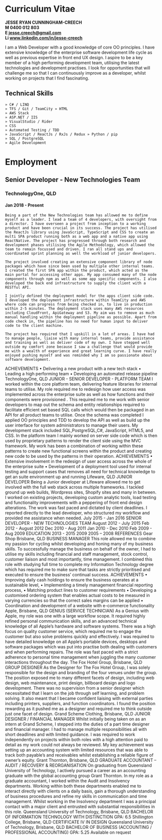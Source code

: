 # Curriculum Vitae

**JESSE RYAN CUNNINGHAM-CREECH  
M 0400 012 803  
E jesse.creech@gmail.com  
Li www.linkedin.com/in/jesse-creech**

I am a Web Developer with a good knowledge of core OO principles. I have extensive knowledge of the enterprise software development life cycle as well as previous expertise in front end UX design. I aspire to be a key member of a high performing development team, utilising the latest technologies and development practises. I look for opportunities that will challenge me so that I can continuously improve as a developer, whilst working on projects that I find fascinating.

## Technical Skills

```
» C# / LINQ
» TFS / Git / TeamCity » HTML
» AWS Stack
» ASP.NET / IIS
» VisualStudio / Rider
» CSS
» Automated Testing / TDD
» JavaScript / ReactJs / RxJs / Redux » Python / pip
» SQL / PostgreSQL
» Agile Development
```

# Employment

## Senior Developer - New Technologies Team
### TechnologyOne, QLD
#### Jan 2018 - Present

```
Being a part of the New Technologies team has allowed me to define myself as a leader. I lead a team of 4 developers, with oversight from a director. I have overseen a project from inception to a working product and have been crucial in its success. The project has utilised the ReactJs library using JavaScript, TypeScript and CSS to create an multi SPA product running both as a web app and a native app using ReactNative. The project has progressed through both research and development phases utilising the Agile Methodology, which allowed the team to remain focussed and driven. I ran all stand ups and coordinated sprint planning as well the workload of junior developers.

The project involved creating an extensive component library of node packages which have since been used by multiple other internal teams. I created the first SPA app within the product, which acted as the main portal for accessing other apps. My app consumed many of the node components through npm as well as some app specific components. I also developed the back end infrastructure to supply the client with a RESTful API.

I jointly defined the deployment model for the apps client side code. I developed the deployment infrastructure within TeamCity and AWS where code can progress from being checked in, to live in production within 2-5 minutes. The deployment stack uses many AWS resources including CloudFront, ApiGateway and S3. My aim was to remove as much manual handling within the deployment pipeline as possible. Apart from code check in, the pipeline has no need for human input to deliver code to the client machine.

The project has required that I upskill in a lot of areas. I have had to manage people, liaise with many internal teams, provide assistance and training as well as deliver code of my own. I have stepped well outside my comfort zone because I saw a challenge that would provide me with a wealth of experience and great learning curve. I have really enjoyed pushing myself and was reminded why I am so passionate about software development. 
```

ACHIEVEMENTS
• Delivering a new product with a new tech stack
• Leading a high performing team
• Developing an automated release pipeline
TechnologyOne, QLD
JUNIOR - SENIOR DEVELOPER - PLATFORM TEAM
I worked within the core platform team, delivering feature libraries for internal teams to utilise.
My role required me to redesign how user access was implemented across the enterprise suite as well as how functions and their components were provisioned . This required me to me work with senior developers to map out the schema and entity relationships required to facilitate efficient set based SQL calls which would then be packaged in an API for all product teams to utilise. Once the schema was completed I applied OO principles and TDD to develop the API as well as build up the user interface for system administrators to manage their users.
My development stack included SQL,PostgreSQL,C#, JavaScript, HTML5, and CSS. In the platform team I mainly worked on server side code which is then used by proprietary patterns to render the client side using the MVC framework. My work has been a combination of working within these patterns to create new functional screens within the product and creating new code to be used by the patterns in their operation.
ACHIEVEMENTS
• Extensive involvement in the redesign of user access across the whole of the enterprise suite
• Development of a deployment tool used for internal testing and support cases that removes all need for technical
knowledge to get an suite environment up and running Lifeware, QLD
JUNIOR DEVELOPER
Being a Junior developer at Lifeware allowed me to get involved with the full web stack across multiple frameworks.
I tackled ground up web builds, Wordpress sites, Shopify sites and many in between. I worked on existing projects, developing custom analytic tools, load testing and functionality improvements with a peppering of front end design alterations. The work was fast paced and dictated by client deadlines. I reported directly to the lead developer, who structured my workflow and provided me assistance when needed.
July 2015 - Jan 2016
SENIOR DEVELOPER - NEW TECHNOLOGIES TEAM
August 2012 - July 2015
Feb 2012 - August 2012
Dec 2010 - Aug 2011
Jan 2010 - Dec 2010
Feb 2009 - Aug 2009
EDUCATION
2013 - 2015
2009
2005 – 2008
REFERENCES
Gear Shop Brisbane, QLD
BUSINESS MANAGER
This role allowed me to combine my passion for cycling whilst developing and honing many of my business skills. To successfully manage the business on behalf of the owner, I had to utilise my skills including financial and staff management, stock control, customer liaison and most importantly, time management. I combined this role with studying full time to complete my Information Technology degree which has required me to make sure that tasks are strictly prioritised and executed to ensure the business’ continual success.
ACHIEVEMENTS
• Improving daily cash holdings to ensure the business operates at a sustainable level,
• Implementing a timely management financial reporting process,
• Matching product lines to customer requirements
• Developing a customised ordering system that enables actual costs to be measured in varying
currencies so that the correct sales margins can be applied
• Coordination and development of a website with e-commerce functionality
Apple, Brisbane, QLD
GENIUS (SERVICE TECHNICIAN)
As a Genius with Apple, my role was one with a large workflow scope. It required highly refined personal communication skills, and an advanced technical knowledge of all Apple’s hardware and software systems. There was a high focus on quality customer service, which required me to engage the customer but also solve problems quickly and effectively. I was required to have detailed knowledge on all Apple’s portable devices, desktops and software packages which was put into practise both dealing with customers and when performing repairs. The role was fast paced with a strict adherence to personal time management when juggling the many customer interactions throughout the day.
The Fox Hotel Group, Brisbane, QLD
GROUP DESIGNER
As the Designer for The Fox Hotel Group, I was solely responsible for the design and branding of the four venues under the group. The position exposed me to many different facets of design, including web design, web maintenance, print design, billboard design and logo development. There was no supervision from a senior designer which necessitated that I learn on the job through self learning, and problem solving. It also meant that I became confident liaising with external parties including printers, suppliers, and function coordinators. I found the position rewarding as it pushed me as a designer and required me to think outside just one facet of design.
Grand Scheme Clothing, Brisbane, QLD
JUNIOR DESIGNER / FINANCIAL MANAGER
Whilst initially being taken on as an intern at Grand Scheme, I stepped into the duties of a part time designer and financial manager. I had to manage multiple responsibilities all with short deadlines and with limited guidance. I was required to work independently on projects within both roles with a high attention paid to detail as my work could not always be reviewed.
My key achievement was setting up an accounting system with limited resources that was able to track both payable’s and receivables whilst establishing a reliable figure of owner’s equity.
Grant Thornton, Brisbane, QLD
GRADUATE ACCOUNTANT – AUDIT / RECOVERY & REORGANISATION
On graduating from Queensland University of Technology, I actively pursued a career as an accounting graduate with the global accounting group Grant Thornton. In my role as a graduate accountant, I worked within the Audit and Insolvency departments.
Working within both these departments enabled me to interact directly with clients on a daily basis, gain a thorough understanding of business procedures and refine my skills in communication and time management. Whilst working in the Insolvency department I was a principal contact with a major client and entrusted with substantial responsibilities in this role.
Queensland University of Technology, Brisbane, QLD
BACHELOR OF INFORMATION TECHNOLOGY WITH DISTINCTION GPA: 6.5
Shillington College, Brisbane, QLD
CERTIFICATE IV IN DESIGN
Queensland University of Technology, Brisbane, QLD
BACHELOR OF BUSINESS (ACCOUNTING / PROFESSIONAL ACCOUNTING) GPA: 5.25
Available on request